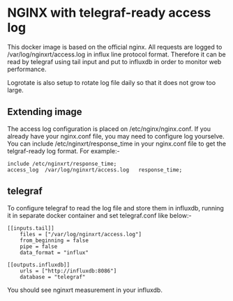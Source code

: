 # NGINX with telegraf-ready access log
This docker image is based on the official nginx. All requests are logged to /var/log/nginxrt/access.log in influx line protocol format. Therefore it can be read by telegraf using tail input and put to influxdb in order to monitor web performance.

Logrotate is also setup to rotate log file daily so that it does not grow too large.

## Extending image
The access log configuration is placed on /etc/nginx/nginx.conf. If you already have your nginx.conf file, you may need to configure log yourselve.
You can include /etc/nginxrt/response_time in your nginx.conf file to get the telgraf-ready log format. For example:-

    include /etc/nginxrt/response_time;
    access_log  /var/log/nginxrt/access.log   response_time;

## telegraf
To configure telegraf to read the log file and store them in influxdb, running it in separate docker container and set telegraf.conf like below:-

    [[inputs.tail]]
        files = ["/var/log/nginxrt/access.log"] 
        from_beginning = false
        pipe = false
        data_format = "influx"

    [[outputs.influxdb]]
        urls = ["http://influxdb:8086"]
        database = "telegraf"

You should see nginxrt measurement in your influxdb.